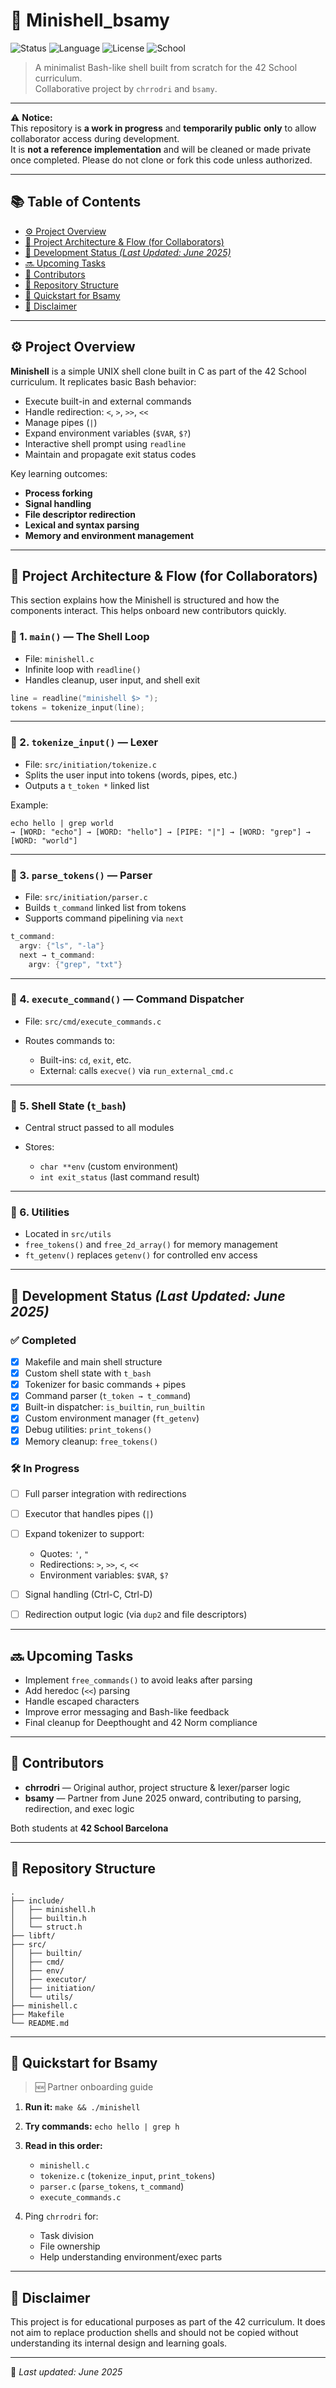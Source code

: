 # 🐚 Minishell_bsamy

![Status](https://img.shields.io/badge/status-in%20progress-yellow)
![Language](https://img.shields.io/badge/language-C-blue)
![License](https://img.shields.io/badge/license-42%20School-blueviolet)
![School](https://img.shields.io/badge/42-Barcelona-black)

> A minimalist Bash-like shell built from scratch for the 42 School curriculum.  
> Collaborative project by `chrrodri` and `bsamy`.

---

⚠️ **Notice:**  
This repository is **a work in progress** and **temporarily public** **only** to allow collaborator access during development.  
It is **not a reference implementation** and will be cleaned or made private once completed. Please do not clone or fork this code unless authorized.

---

## 📚 Table of Contents

- [⚙️ Project Overview](#️-project-overview)
- [🧭 Project Architecture & Flow (for Collaborators)](#-project-architecture--flow-for-collaborators)
- [📅 Development Status *(Last Updated: June 2025)*](#-development-status-last-updated-june-2025)
- [🔜 Upcoming Tasks](#-upcoming-tasks)
- [👥 Contributors](#-contributors)
- [📁 Repository Structure](#-repository-structure)
- [📌 Quickstart for Bsamy](#-quickstart-for-bsamy)
- [📌 Disclaimer](#-disclaimer)

---

## ⚙️ Project Overview

**Minishell** is a simple UNIX shell clone built in C as part of the 42 School curriculum. It replicates basic Bash behavior:

- Execute built-in and external commands
- Handle redirection: `<`, `>`, `>>`, `<<`
- Manage pipes (`|`)
- Expand environment variables (`$VAR`, `$?`)
- Interactive shell prompt using `readline`
- Maintain and propagate exit status codes

Key learning outcomes:
- **Process forking**
- **Signal handling**
- **File descriptor redirection**
- **Lexical and syntax parsing**
- **Memory and environment management**

---

## 🧭 Project Architecture & Flow (for Collaborators)

This section explains how the Minishell is structured and how the components interact. This helps onboard new contributors quickly.

### 🔹 1. `main()` — The Shell Loop

- File: `minishell.c`
- Infinite loop with `readline()`
- Handles cleanup, user input, and shell exit

```c
line = readline("minishell $> ");
tokens = tokenize_input(line);
````

---

### 🔹 2. `tokenize_input()` — Lexer

* File: `src/initiation/tokenize.c`
* Splits the user input into tokens (words, pipes, etc.)
* Outputs a `t_token *` linked list

Example:

```
echo hello | grep world
→ [WORD: "echo"] → [WORD: "hello"] → [PIPE: "|"] → [WORD: "grep"] → [WORD: "world"]
```

---

### 🔹 3. `parse_tokens()` — Parser

* File: `src/initiation/parser.c`
* Builds `t_command` linked list from tokens
* Supports command pipelining via `next`

```c
t_command:
  argv: {"ls", "-la"}
  next → t_command:
    argv: {"grep", "txt"}
```

---

### 🔹 4. `execute_command()` — Command Dispatcher

* File: `src/cmd/execute_commands.c`
* Routes commands to:

  * Built-ins: `cd`, `exit`, etc.
  * External: calls `execve()` via `run_external_cmd.c`

---

### 🔹 5. Shell State (`t_bash`)

* Central struct passed to all modules
* Stores:

  * `char **env` (custom environment)
  * `int exit_status` (last command result)

---

### 🔹 6. Utilities

* Located in `src/utils`
* `free_tokens()` and `free_2d_array()` for memory management
* `ft_getenv()` replaces `getenv()` for controlled env access

---

## 📅 Development Status *(Last Updated: June 2025)*

### ✅ Completed

* [x] Makefile and main shell structure
* [x] Custom shell state with `t_bash`
* [x] Tokenizer for basic commands + pipes
* [x] Command parser (`t_token → t_command`)
* [x] Built-in dispatcher: `is_builtin`, `run_builtin`
* [x] Custom environment manager (`ft_getenv`)
* [x] Debug utilities: `print_tokens()`
* [x] Memory cleanup: `free_tokens()`

### 🛠️ In Progress

* [ ] Full parser integration with redirections
* [ ] Executor that handles pipes (`|`)
* [ ] Expand tokenizer to support:

  * Quotes: `'`, `"`
  * Redirections: `>`, `>>`, `<`, `<<`
  * Environment variables: `$VAR`, `$?`
* [ ] Signal handling (Ctrl-C, Ctrl-D)
* [ ] Redirection output logic (via `dup2` and file descriptors)

---

## 🔜 Upcoming Tasks

* Implement `free_commands()` to avoid leaks after parsing
* Add heredoc (`<<`) parsing
* Handle escaped characters
* Improve error messaging and Bash-like feedback
* Final cleanup for Deepthought and 42 Norm compliance

---

## 👥 Contributors

* **chrrodri** — Original author, project structure & lexer/parser logic
* **bsamy** — Partner from June 2025 onward, contributing to parsing, redirection, and exec logic

Both students at **42 School Barcelona**

---

## 📁 Repository Structure

```
.
├── include/
│   ├── minishell.h
│   ├── builtin.h
│   └── struct.h
├── libft/
├── src/
│   ├── builtin/
│   ├── cmd/
│   ├── env/
│   ├── executor/
│   ├── initiation/
│   └── utils/
├── minishell.c
├── Makefile
└── README.md
```

---

## 📌 Quickstart for Bsamy

> 🆕 Partner onboarding guide

1. **Run it:**
   `make && ./minishell`

2. **Try commands:**
   `echo hello | grep h`

3. **Read in this order:**

   * `minishell.c`
   * `tokenize.c` (`tokenize_input`, `print_tokens`)
   * `parser.c` (`parse_tokens`, `t_command`)
   * `execute_commands.c`

4. Ping `chrrodri` for:

   * Task division
   * File ownership
   * Help understanding environment/exec parts

---

## 📌 Disclaimer

This project is for educational purposes as part of the 42 curriculum.
It does not aim to replace production shells and should not be copied without understanding its internal design and learning goals.

---

📌 *Last updated: June 2025*

```
